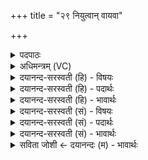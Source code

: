 +++
title = "२९ नियुत्वान् वायवा"

+++
<details><summary>पदपाठः</summary>

नि॒युत्वा॑न्। वा॒यो॒ इति॑ वायो। आ। ग॒हि॒। अ॒यम्। शु॒क्रः। अ॒या॒मि॒। ते॒। गन्ता॑। अ॒सि॒। सु॒न्व॒तः। गृ॒हम्। २९।
</details>

<details><summary>अधिमन्त्रम् (VC)</summary>

- वायुर्देवता
- गृत्समद ऋषिः
- निचृद्गायत्री
- षड्जः
</details>

<details><summary>दयानन्द-सरस्वती (हि) - विषयः</summary>

अब ईश्वर कैसा है, इस विषय को अगले मन्त्र में कहा है ॥
</details>

<details><summary>दयानन्द-सरस्वती (हि) - पदार्थः</summary>

पदार्थान्वयभाषाः -  हे (वायो) वायु के तुल्य शीघ्रगन्ता (नियुत्वान्) नियमकर्त्ता ईश्वर आप, जैसे (अयम्) यह (शुक्रः) पवित्रकर्ता (गन्ता) गमनशील वायु (सुन्वतः) रस खींचनेवाले के (गृहम्) घर को प्राप्त होता है, वैसे मुझ को (आ, गहि) अच्छे प्रकार प्राप्त हूजिये, जिससे आप ईश्वर (असि) हैं, इससे (ते) आप के स्वरूप को मैं (अयामि) प्राप्त होता हूँ ॥२९ ॥
</details>

<details><summary>दयानन्द-सरस्वती (हि) - भावार्थः</summary>

भावार्थभाषाः -  इस मन्त्र में वाचकलुप्तोपमालङ्कार है। जैसे वायु सब को शोधने और सर्वत्र पहुँचनेवाला तथा सब को प्राण से भी प्यारा है, वैसे ईश्वर भी है ॥२९ ॥
</details>

<details><summary>दयानन्द-सरस्वती (सं) - विषयः</summary>

अथेश्वरः कीदृश इत्याह ॥
</details>

<details><summary>दयानन्द-सरस्वती (सं) - पदार्थः</summary>

पदार्थान्वयभाषाः -  हे वायो ! नियुत्वानीश्वरस्त्वं यथाऽयं शुक्रो गन्ता वायुः सुन्वतो गृहं गच्छति, तथा मामागहि। यतस्त्वमीश्वरोऽसि तस्मात् ते स्वरूपमहमयामि ॥२९ ॥
</details>

<details><summary>दयानन्द-सरस्वती (सं) - भावार्थः</summary>

भावार्थभाषाः -  अत्र वाचकलुप्तोपमालङ्कारः। यथा वायुः सर्वशोधकः सर्वत्र गन्ता सर्वप्रियोऽस्ति, तथेश्वरोऽपि वर्त्तते ॥२९ ॥
</details>

<details><summary>सविता जोशी ← दयानन्दः (म) - भावार्थः</summary>

भावार्थभाषाः -  या मंत्रात वाचकलुप्तोपमालंकार आहे. जसा वायू सर्वांची शुद्धी करणारा, सर्वत्र पसरणारा, सर्वांना प्राणापेक्षा प्रिय असतो तसाच ईश्वरही असतो.
</details>